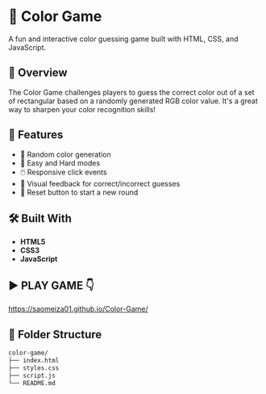 # 🎨 Color Game

A fun and interactive color guessing game built with HTML, CSS, and JavaScript.

## 📌 Overview

The Color Game challenges players to guess the correct color out of a set of rectangular based on a randomly generated RGB color value. It's a great way to sharpen your color recognition skills!

## 🚀 Features

- 🎯 Random color generation
- 🧠 Easy and Hard modes
- 🖱️ Responsive click events
- 🎨 Visual feedback for correct/incorrect guesses
- 🧼 Reset button to start a new round

## 🛠️ Built With

- **HTML5**
- **CSS3**
- **JavaScript**

## ▶️ PLAY GAME 👇

https://saomeiza01.github.io/Color-Game/


## 📂 Folder Structure

```bash
color-game/
├── index.html
├── styles.css
├── script.js
└── README.md
